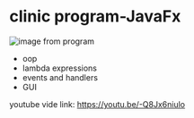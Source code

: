 # clinic program-JavaFx
![image from program](https://drive.google.com/file/d/1u1D14VcZ4x0SrWLhI1-fjiWAH-jRJk_A/view?usp=sharing)
- oop
- lambda expressions
- events and handlers
- GUI

youtube vide link: https://youtu.be/-Q8Jx6niulo
